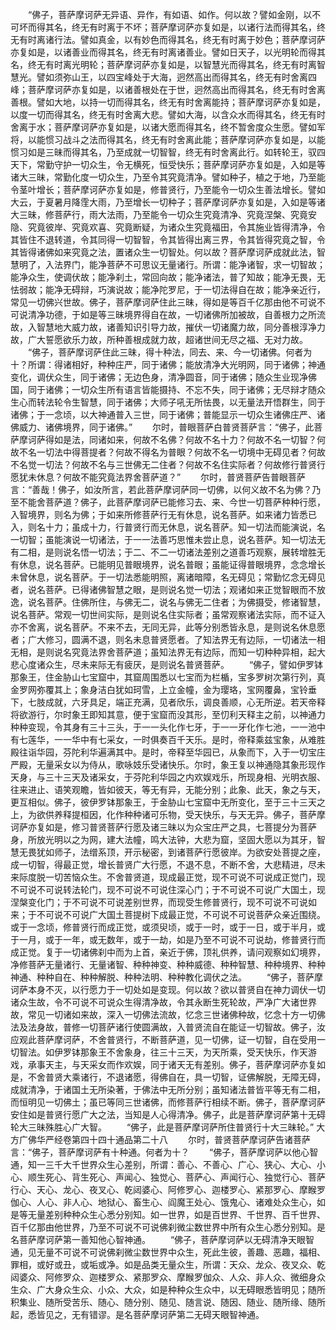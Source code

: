 <!-- { "loadSidebar": true } -->
　　“佛子，菩萨摩诃萨无异语、异作，有如语、如作。何以故？譬如金刚，以不可坏而得其名，终无有时离于不坏；菩萨摩诃萨亦复如是，以诸行法而得其名，终无有时离诸行法。譬如真金，以有妙色而得其名，终无有时离于妙色；菩萨摩诃萨亦复如是，以诸善业而得其名，终无有时离诸善业。譬如日天子，以光明轮而得其名，终无有时离光明轮；菩萨摩诃萨亦复如是，以智慧光而得其名，终无有时离智慧光。譬如须弥山王，以四宝峰处于大海，迥然高出而得其名，终无有时舍离四峰；菩萨摩诃萨亦复如是，以诸善根处在于世，迥然高出而得其名，终无有时舍离善根。譬如大地，以持一切而得其名，终无有时舍离能持；菩萨摩诃萨亦复如是，以度一切而得其名，终无有时舍离大悲。譬如大海，以含众水而得其名，终无有时舍离于水；菩萨摩诃萨亦复如是，以诸大愿而得其名，终不暂舍度众生愿。譬如军将，以能惯习战斗之法而得其名，终无有时舍离此能；菩萨摩诃萨亦复如是，以能惯习如是三昧而得其名，乃至成就一切智智，终无有时舍离此行。如转轮王，驭四天下，常勤守护一切众生，令无横死，恒受快乐；菩萨摩诃萨亦复如是，入如是等诸大三昧，常勤化度一切众生，乃至令其究竟清净。譬如种子，植之于地，乃至能令茎叶增长；菩萨摩诃萨亦复如是，修普贤行，乃至能令一切众生善法增长。譬如大云，于夏暑月降霔大雨，乃至增长一切种子；菩萨摩诃萨亦复如是，入如是等诸大三昧，修菩萨行，雨大法雨，乃至能令一切众生究竟清净、究竟涅槃、究竟安隐、究竟彼岸、究竟欢喜、究竟断疑，为诸众生究竟福田，令其施业皆得清净，令其皆住不退转道，令其同得一切智智，令其皆得出离三界，令其皆得究竟之智，令其皆得诸佛如来究竟之法，置诸众生一切智处。何以故？菩萨摩诃萨成就此法，智慧明了，入法界门，能净菩萨不可思议无量诸行。所谓：能净诸智，求一切智故；能净众生，使调伏故；能净刹土，常回向故；能净诸法，普了知故；能净无畏，无怯弱故；能净无碍辩，巧演说故；能净陀罗尼，于一切法得自在故；能净亲近行，常见一切佛兴世故。佛子，菩萨摩诃萨住此三昧，得如是等百千亿那由他不可说不可说清净功德，于如是等三昧境界得自在故，一切诸佛所加被故，自善根力之所流故，入智慧地大威力故，诸善知识引导力故，摧伏一切诸魔力故，同分善根淳净力故，广大誓愿欲乐力故，所种善根成就力故，超诸世间无尽之福、无对力故。
　　“佛子，菩萨摩诃萨住此三昧，得十种法，同去、来、今一切诸佛。何者为十？所谓：得诸相好，种种庄严，同于诸佛；能放清净大光明网，同于诸佛；神通变化，调伏众生，同于诸佛；无边色身，清净圆音，同于诸佛；随众生业现净佛国，同于诸佛；一切众生所有语言皆能摄持、不忘不失，同于诸佛；无尽辩才随众生心而转法轮令生智慧，同于诸佛；大师子吼无所怯畏，以无量法开悟群生，同于诸佛；于一念顷，以大神通普入三世，同于诸佛；普能显示一切众生诸佛庄严、诸佛威力、诸佛境界，同于诸佛。”
　　尔时，普眼菩萨白普贤菩萨言：“佛子，此菩萨摩诃萨得如是法，同诸如来，何故不名佛？何故不名十力？何故不名一切智？何故不名一切法中得菩提者？何故不得名为普眼？何故不名一切境中无碍见者？何故不名觉一切法？何故不名与三世佛无二住者？何故不名住实际者？何故修行普贤行愿犹未休息？何故不能究竟法界舍菩萨道？”
　　尔时，普贤菩萨告普眼菩萨言：“善哉！佛子，如汝所言，若此菩萨摩诃萨同一切佛，以何义故不名为佛？乃至不能舍菩萨道？佛子，此菩萨摩诃萨已能修习去、来、今世一切菩萨种种行愿，入智境界，则名为佛；于如来所修菩萨行无有休息，说名菩萨。如来诸力皆悉已入，则名十力；虽成十力，行普贤行而无休息，说名菩萨。知一切法而能演说，名一切智；虽能演说一切诸法，于一一法善巧思惟未尝止息，说名菩萨。知一切法无有二相，是则说名悟一切法；于二、不二一切诸法差别之道善巧观察，展转增胜无有休息，说名菩萨。已能明见普眼境界，说名普眼；虽能证得普眼境界，念念增长未曾休息，说名菩萨。于一切法悉能明照，离诸暗障，名无碍见；常勤忆念无碍见者，说名菩萨。已得诸佛智慧之眼，是则说名觉一切法；观诸如来正觉智眼而不放逸，说名菩萨。住佛所住，与佛无二，说名与佛无二住者；为佛摄受，修诸智慧，说名菩萨。常观一切世间实际，是则说名住实际者；虽常观察诸法实际，而不证入亦不舍离，说名菩萨。不来不去，无同无异，此等分别悉皆永息，是则说名休息愿者；广大修习，圆满不退，则名未息普贤愿者。了知法界无有边际，一切诸法一相无相，是则说名究竟法界舍菩萨道；虽知法界无有边际，而知一切种种异相，起大悲心度诸众生，尽未来际无有疲厌，是则说名普贤菩萨。
　　“佛子，譬如伊罗钵那象王，住金胁山七宝窟中，其窟周围悉以七宝而为栏楯，宝多罗树次第行列，真金罗网弥覆其上；象身洁白犹如珂雪，上立金幢，金为璎珞，宝网覆鼻，宝铃垂下，七肢成就，六牙具足，端正充满，见者欣乐，调良善顺，心无所逆。若天帝释将欲游行，尔时象王即知其意，便于宝窟而没其形，至忉利天释主之前，以神通力种种变现，令其身有三十三头，于一一头化作七牙，于一一牙化作七池，一一池中有七莲华，一一华中有七采女，一时俱奏百千天乐。是时，帝释乘兹宝象，从难胜殿往诣华园，芬陀利华遍满其中。是时，帝释至华园已，从象而下，入于一切宝庄严殿，无量采女以为侍从，歌咏妓乐受诸快乐。尔时，象王复以神通隐其象形现作天身，与三十三天及诸采女，于芬陀利华园之内欢娱戏乐，所现身相、光明衣服、往来进止、语笑观瞻，皆如彼天，等无有异，无能分别；此象、此天，象之与天，更互相似。佛子，彼伊罗钵那象王，于金胁山七宝窟中无所变化，至于三十三天之上，为欲供养释提桓因，化作种种诸可乐物，受天快乐，与天无异。佛子，菩萨摩诃萨亦复如是，修习普贤菩萨行愿及诸三昧以为众宝庄严之具，七菩提分为菩萨身，所放光明以之为网，建大法幢，鸣大法钟，大悲为窟，坚固大愿以为其牙，智慧无畏犹如师子，法缯系顶，开示秘密，到诸菩萨行愿彼岸。为欲安处菩提之座，成一切智，得最正觉，增长普贤广大行愿，不退不息，不断不舍，大悲精进，尽未来际度脱一切苦恼众生。不舍普贤道，现成最正觉，现不可说不可说成正觉门，现不可说不可说转法轮门，现不可说不可说住深心门；于不可说不可说广大国土，现涅槃变化门；于不可说不可说差别世界，而现受生修普贤行，现不可说不可说如来；于不可说不可说广大国土菩提树下成最正觉，不可说不可说菩萨众亲近围绕。或于一念顷，修普贤行而成正觉，或须臾顷，或于一时，或于一日，或于半月，或于一月，或于一年，或无数年，或于一劫，如是乃至不可说不可说劫，修普贤行而成正觉。复于一切诸佛刹中而为上首，亲近于佛，顶礼供养，请问观察如幻境界，净修菩萨无量诸行、无量诸智、种种神变、种种威德、种种智慧、种种境界、种种神通、种种自在、种种解脱、种种法明、种种教化调伏之法。
　　“佛子，菩萨摩诃萨本身不灭，以行愿力于一切处如是变现。何以故？欲以普贤自在神力调伏一切诸众生故，令不可说不可说众生得清净故，令其永断生死轮故，严净广大诸世界故，常见一切诸如来故，深入一切佛法流故，忆念三世诸佛种故，忆念十方一切佛法及法身故，普修一切菩萨诸行使圆满故，入普贤流自在能证一切智故。佛子，汝应观此菩萨摩诃萨，不舍普贤行，不断菩萨道，见一切佛，证一切智，自在受用一切智法。如伊罗钵那象王不舍象身，往三十三天，为天所乘，受天快乐，作天游戏，承事天主，与天采女而作欢娱，同于诸天无有差别。佛子，菩萨摩诃萨亦复如是，不舍普贤大乘诸行，不退诸愿，得佛自在，具一切智，证佛解脱，无障无碍，成就清净，于诸国土无所染著，于佛法中无所分别；虽知诸法普皆平等无有二相，而恒明见一切佛土；虽已等同三世诸佛，而修菩萨行相续不断。佛子，菩萨摩诃萨安住如是普贤行愿广大之法，当知是人心得清净。佛子，此是菩萨摩诃萨第十无碍轮大三昧殊胜心广大智。
　　“佛子，此是菩萨摩诃萨所住普贤行十大三昧轮。”
大方广佛华严经卷第四十四十通品第二十八
　　尔时，普贤菩萨摩诃萨告诸菩萨言：“佛子，菩萨摩诃萨有十种通。何者为十？
　　“佛子，菩萨摩诃萨以他心智通，知一三千大千世界众生心差别，所谓：善心、不善心、广心、狭心、大心、小心、顺生死心、背生死心、声闻心、独觉心、菩萨心、声闻行心、独觉行心、菩萨行心、天心、龙心、夜叉心、乾闼婆心、阿修罗心、迦楼罗心、紧那罗心、摩睺罗伽心、人心、非人心、地狱心、畜生心、阎魔王处心、饿鬼心、诸难处众生心，如是等无量差别种种众生心悉分别知。如一世界，如是百世界、千世界、百千世界、百千亿那由他世界，乃至不可说不可说佛刹微尘数世界中所有众生心悉分别知。是名菩萨摩诃萨第一善知他心智神通。
　　“佛子，菩萨摩诃萨以无碍清净天眼智通，见无量不可说不可说佛刹微尘数世界中众生，死此生彼，善趣、恶趣，福相、罪相，或好或丑，或垢或净。如是品类无量众生，所谓：天众、龙众、夜叉众、乾闼婆众、阿修罗众、迦楼罗众、紧那罗众、摩睺罗伽众、人众、非人众、微细身众生众、广大身众生众、小众、大众，如是种种众生众中，以无碍眼悉皆明见；随所积集业、随所受苦乐、随心、随分别、随见、随言说、随因、随业、随所缘、随所起，悉皆见之，无有错谬。是名菩萨摩诃萨第二无碍天眼智神通。
